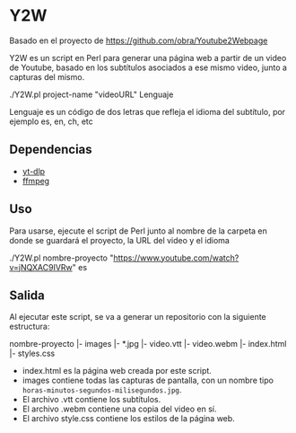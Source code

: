 # Y2W

Basado en el proyecto de https://github.com/obra/Youtube2Webpage

Y2W es un script en Perl para generar una página web a partir de un video de Youtube, basado en los subtítulos asociados a ese mismo video, junto a capturas del mismo.

./Y2W.pl project-name "videoURL" Lenguaje

Lenguaje es un código de dos letras que refleja el idioma del subtítulo, por ejemplo es, en, ch, etc

## Dependencias

* [yt-dlp](https://github.com/yt-dlp/yt-dlp)
* [ffmpeg](https://ffmpeg.org/)

## Uso

Para usarse, ejecute el script de Perl junto al nombre de la carpeta en donde se guardará el proyecto, la URL del video y el idioma

./Y2W.pl nombre-proyecto "https://www.youtube.com/watch?v=jNQXAC9IVRw" es

## Salida

Al ejecutar este script, se va a generar un repositorio con la siguiente estructura:

nombre-proyecto
|- images
	|- *.jpg
|- video.vtt
|- video.webm
|- index.html
|- styles.css

* index.html es la página web creada por este script.
* images contiene todas las capturas de pantalla, con un nombre tipo ```horas-minutos-segundos-milisegundos.jpg```.
* El archivo .vtt contiene los subtítulos.
* El archivo .webm contiene una copia del video en sí.
* El archivo style.css contiene los estilos de la página web.
